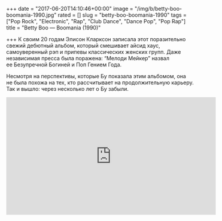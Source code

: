 +++
date = "2017-06-20T14:10:46+00:00"
image = "/img/b/betty-boo-boomania-1990.jpg"
rated = []
slug = "betty-boo-boomania-1990"
tags = ["Pop Rock", "Electronic", "Rap", "Club Dance", "Dance Pop", "Pop Rap"]
title = "Betty Boo — Boomania (1990)"

+++
К&nbsp;своим 20&nbsp;годам Элисон Кларксон записала этот поразительно свежий дебютный альбом, который смешивает айсид хаус, самоуверенный рэп и&nbsp;припевы классических женских групп. Даже независимая пресса была поражена: &ldquo;Мелоди Мейкер&rdquo; назвал ее&nbsp;Безупречной Богиней и&nbsp;Поп Гением Года. 

Несмотря на&nbsp;перспективы, которые&nbsp;Бу показала этим альбомом, она не&nbsp;была похожа на&nbsp;тех, кто рассчитывает на&nbsp;продолжительную карьеру. Так и&nbsp;вышло: через несколько лет о&nbsp;Бу забыли.

<iframe width="560" height="315" src="https://www.youtube.com/embed/H8iDrGW39EA" frameborder="0" allowfullscreen></iframe>
